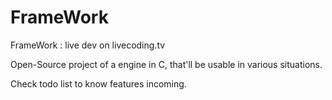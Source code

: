 # FrameWork
FrameWork : live dev on livecoding.tv



Open-Source project of a engine in C, that'll be usable in various situations.

Check todo list to know features incoming.
